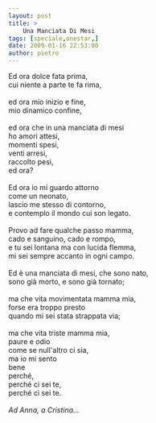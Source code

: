 ```yaml
---
layout: post
title: >
    Una Manciata Di Mesi
tags: [speciale,onestar,]
date: 2009-01-16 22:53:00
author: pietro
---
```

Ed ora dolce fata prima,<br/>cui niente a parte te fa rima,<br/><br/>ed ora mio inizio e fine,<br/>mio dinamico confine,<br/><br/>ed ora che in una manciata di mesi<br/>ho amori attesi,<br/>momenti spesi,<br/>venti arresi,<br/>raccolto pesi,<br/>ed ora?<br/><br/>Ed ora io mi guardo attorno<br/>come un neonato,<br/>lascio me stesso di contorno,<br/>e contemplo il mondo cui son legato.<br/><br/>Provo ad fare qualche passo mamma,<br/>cado e sanguino, cado e rompo,<br/>e tu sei lontana ma con lucida flemma,<br/>mi sei sempre accanto in ogni campo.<br/><br/>Ed è una manciata di mesi, che sono nato,<br/>sono già morto, e sono già tornato;<br/><br/>ma che vita movimentata mamma mia,<br/>forse era troppo presto<br/>quando mi sei stata strappata via;<br/><br/>ma che vita triste mamma mia,<br/>paure e odio<br/>come se null'altro ci sia,<br/>ma io mi sento<br/>bene<br/>perché,<br/>perché ci sei te,<br/>perché ci sei te.<br/><br/><span style="font-style: italic">Ad Anna, a Cristina...</span>
